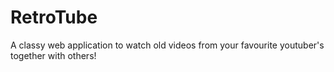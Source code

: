 # RetroTube
A classy web application to watch old videos from your favourite youtuber's together with others!
